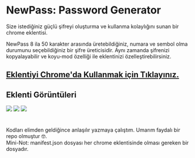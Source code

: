 # NewPass: Password Generator

Size istediğiniz güçlü şifreyi oluşturma ve kullanma kolaylığını sunan bir chrome eklentisi.

NewPass 8 ila 50 karakter arasında üretebildiğiniz, numara ve sembol olma durumunu seçebildiğiniz bir şifre üreticisidir. Aynı zamanda şifrenizi kopyalayabilir ve koyu-mod özelliği ile eklentinizi özelleştirebilirsiniz.

## <a href="https://chrome.google.com/webstore/detail/newpass-password-generato/galgdhkpdofiaefhpoohcfnchameakon?hl=tr">Eklentiyi Chrome'da Kullanmak için Tıklayınız.</a>


## Eklenti Görüntüleri
![](https://lh3.googleusercontent.com/vuydH8KuuL3MYJNsxUw9CQA-r4d380Icq4LcSHPOqy8OJ502oeiLievl6r_PwujC3EjYnc-Mo8sih9aLQRc3uIfw0t4=w640-h400-e365-rj-sc0x00ffffff)
![](https://lh3.googleusercontent.com/jXFRwLkgMRqU7wgARn1_SYLSbKw2IVwczui9R8H9cF-VMYw5jDDZsZTdU82EFD3LMsKhLNr-NjfYbxqVwpKQYClG=w640-h400-e365-rj-sc0x00ffffff)
![](https://lh3.googleusercontent.com/KWK-HeksWtV4zWOfaZorU7ECLf0_IsD2182A1OB2s0AmKdPHxgRNhSaW2KuO9dQzTz5c1PvWJAJfP8G7PI29GlwfjXg=w640-h400-e365-rj-sc0x00ffffff)

#

Kodları elimden geldiğince anlaşılır yazmaya çalıştım. Umarım faydalı bir repo olmuştur 🤓.
</br>
Mini-Not: manifest.json dosyası her chrome eklentisinde olması gereken bir dosyadır.
